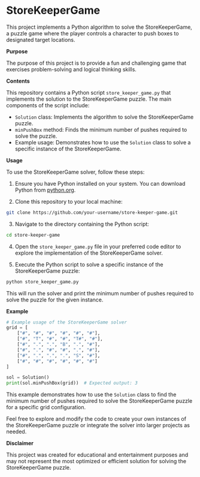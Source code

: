# StoreKeeperGame

This project implements a Python algorithm to solve the StoreKeeperGame, a puzzle game where the player controls a character to push boxes to designated target locations.

**Purpose**

The purpose of this project is to provide a fun and challenging game that exercises problem-solving and logical thinking skills.

**Contents**

This repository contains a Python script `store_keeper_game.py` that implements the solution to the StoreKeeperGame puzzle. The main components of the script include:

- `Solution` class: Implements the algorithm to solve the StoreKeeperGame puzzle.
- `minPushBox` method: Finds the minimum number of pushes required to solve the puzzle.
- Example usage: Demonstrates how to use the `Solution` class to solve a specific instance of the StoreKeeperGame.

**Usage**

To use the StoreKeeperGame solver, follow these steps:

1. Ensure you have Python installed on your system. You can download Python from [python.org](https://www.python.org/).

2. Clone this repository to your local machine:

```bash
git clone https://github.com/your-username/store-keeper-game.git
```

3. Navigate to the directory containing the Python script:

```bash
cd store-keeper-game
```

4. Open the `store_keeper_game.py` file in your preferred code editor to explore the implementation of the StoreKeeperGame solver.

5. Execute the Python script to solve a specific instance of the StoreKeeperGame puzzle:

```bash
python store_keeper_game.py
```

This will run the solver and print the minimum number of pushes required to solve the puzzle for the given instance.

**Example**

```python
# Example usage of the StoreKeeperGame solver
grid = [
    ["#", "#", "#", "#", "#", "#"],
    ["#", "T", "#", "#", "T#", "#"],
    ["#", ".", ".", "B", ".", "#"],
    ["#", ".", "#", "#", ".", "#"],
    ["#", ".", ".", ".", "S", "#"],
    ["#", "#", "#", "#", "#", "#"]
]

sol = Solution()
print(sol.minPushBox(grid))  # Expected output: 3
```

This example demonstrates how to use the `Solution` class to find the minimum number of pushes required to solve the StoreKeeperGame puzzle for a specific grid configuration.

Feel free to explore and modify the code to create your own instances of the StoreKeeperGame puzzle or integrate the solver into larger projects as needed.

**Disclaimer**

This project was created for educational and entertainment purposes and may not represent the most optimized or efficient solution for solving the StoreKeeperGame puzzle.